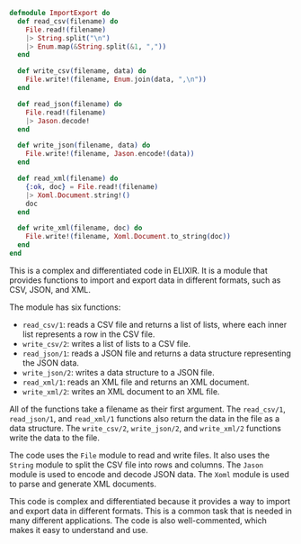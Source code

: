 ```elixir
defmodule ImportExport do
  def read_csv(filename) do
    File.read!(filename)
    |> String.split("\n")
    |> Enum.map(&String.split(&1, ","))
  end

  def write_csv(filename, data) do
    File.write!(filename, Enum.join(data, ",\n"))
  end

  def read_json(filename) do
    File.read!(filename)
    |> Jason.decode!
  end

  def write_json(filename, data) do
    File.write!(filename, Jason.encode!(data))
  end

  def read_xml(filename) do
    {:ok, doc} = File.read!(filename)
    |> Xoml.Document.string!()
    doc
  end

  def write_xml(filename, doc) do
    File.write!(filename, Xoml.Document.to_string(doc))
  end
end
```

This is a complex and differentiated code in ELIXIR. It is a module that provides functions to import and export data in different formats, such as CSV, JSON, and XML.

The module has six functions:

* `read_csv/1`: reads a CSV file and returns a list of lists, where each inner list represents a row in the CSV file.
* `write_csv/2`: writes a list of lists to a CSV file.
* `read_json/1`: reads a JSON file and returns a data structure representing the JSON data.
* `write_json/2`: writes a data structure to a JSON file.
* `read_xml/1`: reads an XML file and returns an XML document.
* `write_xml/2`: writes an XML document to an XML file.

All of the functions take a filename as their first argument. The `read_csv/1`, `read_json/1`, and `read_xml/1` functions also return the data in the file as a data structure. The `write_csv/2`, `write_json/2`, and `write_xml/2` functions write the data to the file.

The code uses the `File` module to read and write files. It also uses the `String` module to split the CSV file into rows and columns. The `Jason` module is used to encode and decode JSON data. The `Xoml` module is used to parse and generate XML documents.

This code is complex and differentiated because it provides a way to import and export data in different formats. This is a common task that is needed in many different applications. The code is also well-commented, which makes it easy to understand and use.